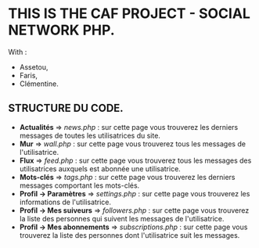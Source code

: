 # THIS IS THE CAF PROJECT - SOCIAL NETWORK PHP.

With :

- Assetou,
- Faris,
- Clémentine.

## STRUCTURE DU CODE.

- **Actualités** => _news.php_ : sur cette page vous trouverez les derniers messages de toutes les utilisatrices du site.
- **Mur** => _wall.php_ : sur cette page vous trouverez tous les messages de l'utilisatrice.
- **Flux** => _feed.php_ : sur cette page vous trouverez tous les messages des utilisatrices auxquels est abonnée une utilisatrice.
- **Mots-clés** => _tags.php_ : sur cette page vous trouverez les derniers messages comportant les mots-clés.
- **Profil -> Paramètres** => _settings.php_ : sur cette page vous trouverez les informations de l'utilisatrice.
- **Profil -> Mes suiveurs** => _followers.php_ : sur cette page vous trouverez la liste des personnes qui suivent les messages de l'utilisatrice.
- **Profil -> Mes abonnements** => _subscriptions.php_ : sur cette page vous trouverez la liste des personnes dont l'utilisatrice suit les messages.

